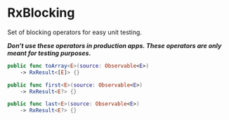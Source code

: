 RxBlocking 
============================================================

Set of blocking operators for easy unit testing.

***Don't use these operators in production apps. These operators are only meant for testing purposes.***


```swift
public func toArray<E>(source: Observable<E>)
    -> RxResult<[E]> {}

public func first<E>(source: Observable<E>)
    -> RxResult<E?> {}

public func last<E>(source: Observable<E>)
    -> RxResult<E?> {}
```


